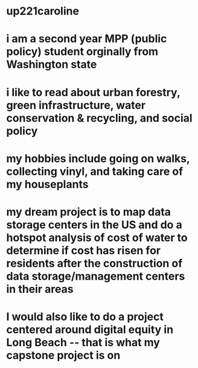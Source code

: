 # up221caroline
# i am a second year MPP (public policy) student orginally from Washington state
# i like to read about urban forestry, green infrastructure, water conservation & recycling, and social policy
# my hobbies include going on walks, collecting vinyl, and taking care of my houseplants 
# my dream project is to map data storage centers in the US and do a hotspot analysis of cost of water to determine if cost has risen for residents after the construction of data storage/management centers in their areas
# I would also like to do a project centered around digital equity in Long Beach -- that is what my capstone project is on
